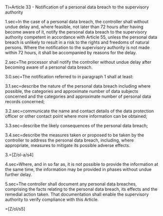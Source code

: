Ti=Article 33 - Notification of a personal data breach to the supervisory authority

1.sec=In the case of a personal data breach, the controller shall without undue delay and, where feasible, not later than 72 hours after having become aware of it, notify the personal data breach to the supervisory authority competent in accordance with Article 55, unless the personal data breach is unlikely to result in a risk to the rights and freedoms of natural persons. Where the notification to the supervisory authority is not made within 72 hours, it shall be accompanied by reasons for the delay.

2.sec=The processor shall notify the controller without undue delay after becoming aware of a personal data breach.

3.0.sec=The notification referred to in paragraph 1 shall at least:

3.1.sec=describe the nature of the personal data breach including where possible, the categories and approximate number of data subjects concerned and the categories and approximate number of personal data records concerned;

3.2.sec=communicate the name and contact details of the data protection officer or other contact point where more information can be obtained;

3.3.sec=describe the likely consequences of the personal data breach;

3.4.sec=describe the measures taken or proposed to be taken by the controller to address the personal data breach, including, where appropriate, measures to mitigate its possible adverse effects.

3.=[Z/ol-a/s4]

4.sec=Where, and in so far as, it is not possible to provide the information at the same time, the information may be provided in phases without undue further delay.

5.sec=The controller shall document any personal data breaches, comprising the facts relating to the personal data breach, its effects and the remedial action taken. That documentation shall enable the supervisory authority to verify compliance with this Article.

=[Z/ol/s5]
